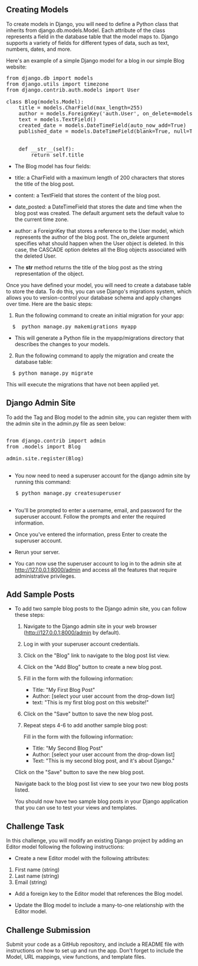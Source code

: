 ## Creating Models


To create models in Django, you will need to define a Python class that inherits from django.db.models.Model. Each attribute of the class represents a field in the database table that the model maps to. Django supports a variety of fields for different types of data, such as text, numbers, dates, and more.

Here's an example of a simple Django model for a blog in our simple Blog website:

<pre>
from django.db import models
from django.utils import timezone
from django.contrib.auth.models import User

class Blog(models.Model):
    title = models.CharField(max_length=255)
    author = models.ForeignKey('auth.User', on_delete=models.CASCADE)
    text = models.TextField()
    created_date = models.DateTimeField(auto_now_add=True)
    published_date = models.DateTimeField(blank=True, null=True)
    

    def __str__(self):
        return self.title
</pre>


- The Blog model has four fields:

- title: a CharField with a maximum length of 200 characters that stores the title of the blog post.
- content: a TextField that stores the content of the blog post.
- date_posted: a DateTimeField that stores the date and time when the blog post was created. The default argument sets the default value to the current time zone.
- author: a ForeignKey that stores a reference to the User model, which represents the author of the blog post. The on_delete argument specifies what should happen when the User object is deleted. In this case, the CASCADE option deletes all the Blog objects associated with the deleted User.
- The __str__ method returns the title of the blog post as the string representation of the object.

Once you have defined your model, you will need to create a database table to store the data. To do this, you can use Django's migrations system, which allows you to version-control your database schema and apply changes over time. Here are the basic steps:
1. Run the following command to create an initial migration for your app:
<pre>
  $  python manage.py makemigrations myapp
</pre>

- This will generate a Python file in the myapp/migrations directory that describes the changes to your models.

2. Run the following command to apply the migration and create the database table:
<pre>
  $ python manage.py migrate
</pre>
This will execute the migrations that have not been applied yet.

## Django Admin Site

To add the Tag and Blog model to the admin site, you can register them with the admin site in the admin.py file as seen below:

<pre>

from django.contrib import admin
from .models import Blog

admin.site.register(Blog)

</pre>

- You now need to need a superuser account for the django admin site by running this command: 

<pre>
   $ python manage.py createsuperuser

</pre>
- You'll be prompted to enter a username, email, and password for the superuser account. Follow the prompts and enter the required information.

- Once you've entered the information, press Enter to create the superuser account.
- Rerun your server.
- You can now use the superuser account to log in to the admin site at http://127.0.0.1:8000/admin and access all the features that require administrative privileges.

## Add Sample Posts

- To add two sample blog posts to the Django admin site, you can follow these steps:

  1. Navigate to the Django admin site in your web browser (http://127.0.0.1:8000/admin by default).

  2. Log in with your superuser account credentials.

  3. Click on the "Blog" link to navigate to the blog post list view.

  4. Click on the "Add Blog" button to create a new blog post.

  5. Fill in the form with the following information:

     - Title: "My First Blog Post"
     - Author: [select your user account from the drop-down list]
     - text: "This is my first blog post on this website!"


  6. Click on the "Save" button to save the new blog post.

  7. Repeat steps 4-6 to add another sample blog post:

     Fill in the form with the following information:

      - Title: "My Second Blog Post"
      - Author: [select your user account from the drop-down list]
      - Text: "This is my second blog post, and it's about Django."


   Click on the "Save" button to save the new blog post.

   Navigate back to the blog post list view to see your two new blog posts listed.

   You should now have two sample blog posts in your Django application that you can use to test your views and templates.

## Challenge Task

In this challenge, you will modify an existing Django project by adding an Editor model following the following instructions:

- Create a new Editor model with the following attributes:

1. First name (string)
2. Last name (string)
3. Email (string)
- Add a foreign key to the Editor model that references the Blog model.

- Update the Blog model to include a many-to-one relationship with the Editor model.

## Challenge Submission
Submit your code as a GitHub repository, and include a README file with instructions on how to set up and run the app. Don't forget to include the Model, URL mappings, view functions, and template files.
